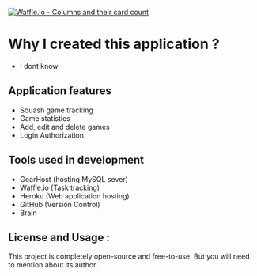 [![Waffle.io - Columns and their card count](https://badge.waffle.io/abdullahsumbal/HamzavsSumbal_Gift.svg?columns=all)](https://waffle.io/abdullahsumbal/HamzavsSumbal_Gift)


# Why I created this application ?

- I dont know

## Application features
-   Squash game tracking
-   Game statistics
-   Add, edit and delete games   
-   Login Authorization

## Tools used in development
-   GearHost (hosting MySQL sever)
-   Waffle.io (Task tracking)
-   Heroku (Web application hosting)
-   GitHub (Version Control)
-   Brain

## License and Usage :

This project is completely open-source and free-to-use. But you will need to mention about its author.
